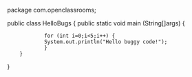 package com.openclassrooms;

public class HelloBugs {
        public static void main (String[]args) {
                
                for (int i=0;i<5;i++) {
                System.out.println("Hello buggy code!");
                }
        }

}
